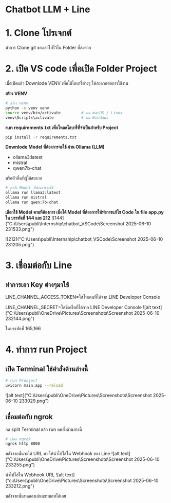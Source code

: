 # **Chatbot LLM + Line**

# 1. Clone โปรเจกต์
ทำการ Clone git ของเราไปไว้ใน Folder ที่สะดวก

# 2. เปิด VS code เพื่อเปิด Folder Project

เมื่อเปิดแล้ว Downlode VENV เพื่อใช้ไลบารี่ต่างๆ ให้สะดวกต่อการใช้งาน

**สร้าง VENV**

```bash
# สร้าง venv
python -m venv venv
source venv/bin/activate         # บน macOS / Linux
venv\Scripts\activate            # บน Windows
```
**run requirements.txt เพื่อโหลดไลบารี่ที่จำเป็นสำหรับ Project**
```bash
pip install -r requirements.txt
```
**Downlode Model ที่ต้องการจะใช้ ผ่าน Ollama (LLM)**
- ollama3:latest
- mistral
- qwen7b-chat

หรือตัวอื่นที่ผู้ใช้สะดวก

```bash
# คำสั่ง Model ที่ต้องการจะใช้
ollama run llama3:latest
ollama run mistral
ollama run qwen:7b-chat

```
**เลือกใช้ Model ตามที่ต้องการ เมื่อได้ Model ที่ต้องการให้ทำการแก้ไข Code ใน file **app.py** ใน บรรทัดที่ 144 และ 212**
 ![144]("C:\Users\publi\Internship\chatbot_VSCode\Screenshot 2025-06-10 231533.png")

 ![212]("C:\Users\publi\Internship\chatbot_VSCode\Screenshot 2025-06-10 231205.png")


# 3. เชื่อมต่อกับ Line 
  ## ทำการเอา Key ต่างๆมาใช้
  LINE_CHANNEL_ACCESS_TOKEN=ใส่โทเคนที่ได้จาก LINE Developer Console
  
  LINE_CHANNEL_SECRET=ใส่ซีเคร็ตที่ได้จาก LINE Developer Console
 ![alt text]("C:\Users\publi\OneDrive\Pictures\Screenshots\Screenshot 2025-06-10 232144.png")

ในบรรทัดที่ 165,166

# 4. ทำการ run Project
 ## เปิด Terminal ใช่คำสั่งด้านล่างนี้
 
```bash
# run Prooject
uvicorn main:app --reload
```
![alt text]("C:\Users\publi\OneDrive\Pictures\Screenshots\Screenshot 2025-06-10 233029.png")


 ## เชื่อมต่อกับ ngrok
 กด split Terminal แล้ว run คพสั่งด้านล่างนี้
 ```bash
# เชื่อม ngrok
ngrok http 8000

```
 หลังจากนั้นจะได้ URL มา ให้นำไปใส่ใน Webhook ของ Line
 ![alt text]("C:\Users\publi\OneDrive\Pictures\Screenshots\Screenshot 2025-06-10 233255.png")

 นำไปใส่ใน Webhook URL
 ![alt text]("c:\Users\publi\OneDrive\Pictures\Screenshots\Screenshot 2025-06-10 233212.png")
 
 หลังจากนั้นทดลองเล่นแชทบอทได้เลย 


